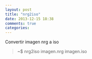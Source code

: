 ```yaml
---
layout: post
title: "nrg2iso"
date: 2013-12-15 18:38
comments: true
categories: 
---
```

Convertir imagen nrg a iso

>~$ nrg2iso imagen.nrg imagen.iso

